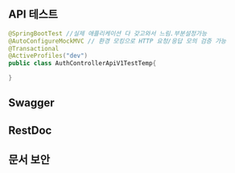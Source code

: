 
## API 테스트

``` java
@SpringBootTest //실제 애플리케이션 다 갖고와서 느림.부분설정가능
@AutoConfigureMockMVC // 환경 모킹으로 HTTP 요청/응답 모의 검증 가능
@Transactional
@ActiveProfiles("dev")
public class AuthControllerApiV1TestTemp{

}
```
## Swagger


## RestDoc


## 문서 보안

## 
